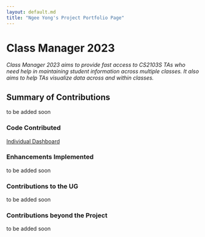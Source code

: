 ```yaml
---
layout: default.md
title: "Ngee Yong's Project Portfolio Page"
---
```


# Class Manager 2023

*Class Manager 2023 aims to provide fast access to CS2103S TAs who need help in maintaining student information across multiple classes. It also aims to help TAs visualize data across and within classes.*

## Summary of Contributions
to be added soon

### Code Contributed
[Individual Dashboard](https://nus-cs2103-ay2324s1.github.io/tp-dashboard/?search=ngeeyonglim&breakdown=true)

### Enhancements Implemented
to be added soon

### Contributions to the UG
to be added soon

### Contributions beyond the Project
to be added soon
